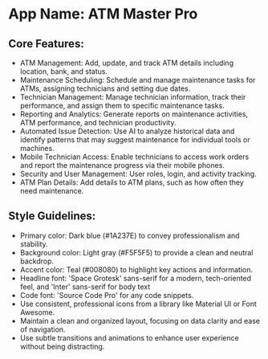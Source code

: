 # **App Name**: ATM Master Pro

## Core Features:

- ATM Management: Add, update, and track ATM details including location, bank, and status.
- Maintenance Scheduling: Schedule and manage maintenance tasks for ATMs, assigning technicians and setting due dates.
- Technician Management: Manage technician information, track their performance, and assign them to specific maintenance tasks.
- Reporting and Analytics: Generate reports on maintenance activities, ATM performance, and technician productivity.
- Automated Issue Detection: Use AI to analyze historical data and identify patterns that may suggest maintenance for individual tools or machines.
- Mobile Technician Access: Enable technicians to access work orders and report the maintenance progress via their mobile phones.
- Security and User Management: User roles, login, and activity tracking.
- ATM Plan Details: Add details to ATM plans, such as how often they need maintenance.

## Style Guidelines:

- Primary color: Dark blue (#1A237E) to convey professionalism and stability.
- Background color: Light gray (#F5F5F5) to provide a clean and neutral backdrop.
- Accent color: Teal (#008080) to highlight key actions and information.
- Headline font: 'Space Grotesk' sans-serif for a modern, tech-oriented feel, and 'Inter' sans-serif for body text
- Code font: 'Source Code Pro' for any code snippets.
- Use consistent, professional icons from a library like Material UI or Font Awesome.
- Maintain a clean and organized layout, focusing on data clarity and ease of navigation.
- Use subtle transitions and animations to enhance user experience without being distracting.